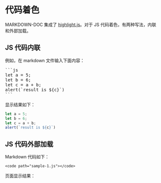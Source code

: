 # 代码着色

MARKDOWN-DOC 集成了 [highlight.js](https://highlightjs.org/)。对于 JS 代码着色，有两种写法，内联和外部加载。

## JS 代码内联

例如，在 markdown 文件输入下面内容：

<pre>
```js
let a = 5;
let b = 6;
let c = a + b;
alert(`result is ${c}`)
```
</pre>

显示结果如下：

```js
let a = 5;
let b = 6;
let c = a + b;
alert(`result is ${c}`)
```

## JS 代码外部加载

Markdown 代码如下：

```
<code path="sample-1.js"></code>
```

页面显示结果：

<code path="sample-1.js"></code>